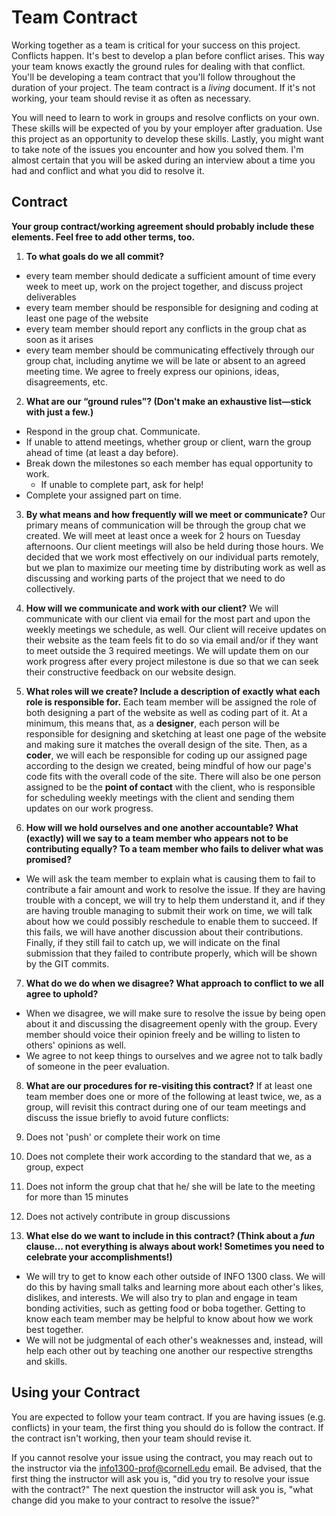 # Team Contract

Working together as a team is critical for your success on this project. Conflicts happen. It's best to develop a plan before conflict arises. This way your team knows exactly the ground rules for dealing with that conflict. You'll be developing a team contract that you'll follow throughout the duration of your project. The team contract is a *living* document. If it's not working, your team should revise it as often as necessary.

You will need to learn to work in groups and resolve conflicts on your own. These skills will be expected of you by your employer after graduation. Use this project as an opportunity to develop these skills. Lastly, you might want to take note of the issues you encounter and how you solved them. I'm almost certain that you will be asked during an interview about a time you had and conflict and what you did to resolve it.

## Contract

**Your group contract/working agreement should probably include these elements. Feel free to add other terms, too.**

1. **To what goals do we all commit?**
- every team member should dedicate a sufficient amount of time every week to meet up, work on the project together, and discuss project deliverables
- every team member should be responsible for designing and coding at least one page of the website
- every team member should report any conflicts in the group chat as soon as it arises
- every team member should be communicating effectively through our group chat, including anytime we will be late or absent to an agreed meeting time. We agree to freely express our opinions, ideas, disagreements, etc.


2. **What are our “ground rules”? (Don't make an exhaustive list—stick with just a few.)**
- Respond in the group chat. Communicate.
- If unable to attend meetings, whether group or client, warn the group ahead of time (at least a day before).
- Break down the milestones so each member has equal opportunity to work.
  - If unable to complete part, ask for help!
- Complete your assigned part on time.

3. **By what means and how frequently will we meet or communicate?**
Our primary means of communication will be through the group chat we created. We will meet at least once a week for 2 hours on Tuesday afternoons. Our client meetings will also be held during those hours. We decided that we work most effectively on our individual parts remotely, but we plan to maximize our meeting time by distributing work as well as discussing and working parts of the project that we need to do collectively.

4. **How will we communicate and work with our client?**
We will communicate with our client via email for the most part and upon the weekly meetings we schedule, as well. Our client will receive updates on their website as the team feels fit to do so via email and/or if they want to meet outside the 3 required meetings. We will update them on our work progress after every project milestone is due so that we can seek their constructive feedback on our website design.

5. **What roles will we create? Include a description of exactly what each role is responsible for.**
Each team member will be assigned the role of both designing a part of the website as well as coding part of it. At a minimum, this means that, as a **designer**, each person will be responsible for designing and sketching at least one page of the website and making sure it matches the overall design of the site. Then, as a **coder**, we will each be responsible for coding up our assigned page according to the design we created, being mindful of how our page's code fits with the overall code of the site. There will also be one person assigned to be the **point of contact** with the client, who is responsible for scheduling weekly meetings with the client and sending them updates on our work progress.

6. **How will we hold ourselves and one another accountable? What (exactly) will we say to a team member who appears not to be contributing equally? To a team member who fails to deliver what was promised?**
- We will ask the team member to explain what is causing them to fail to contribute a fair amount and work to resolve the issue. If they are having trouble with a concept, we will try to help them understand it, and if they are having trouble managing to submit their work on time, we will talk about how we could possibly reschedule to enable them to succeed. If this fails, we will have another discussion about their contributions. Finally, if they still fail to catch up, we will indicate on the final submission that they failed to contribute properly, which will be shown by the GIT commits.

7. **What do we do when we disagree? What approach to conflict to we all agree to uphold?**
- When we disagree, we will make sure to resolve the issue by being open about it and discussing the disagreement openly with the group. Every member should voice their opinion freely and be willing to listen to others' opinions as well.
- We agree to not keep things to ourselves and we agree not to talk badly of someone in the peer evaluation.

8. **What are our procedures for re-visiting this contract?**
If at least one team member does one or more of the following at least twice, we, as a group, will revisit this contract during one of our team meetings and discuss the issue briefly to avoid future conflicts:
1. Does not 'push' or complete their work on time
2. Does not complete their work according to the standard that we, as a group, expect
3. Does not inform the group chat that he/ she will be late to the meeting for more than 15 minutes
4. Does not actively contribute in group discussions

9. **What else do we want to include in this contract? (Think about a *fun* clause... not everything is always about work! Sometimes you need to celebrate your accomplishments!)**
- We will try to get to know each other outside of INFO 1300 class. We will do this by having small talks and learning more about each other's likes, dislikes, and interests. We will also try to plan and engage in team bonding activities, such as getting food or boba together. Getting to know each team member may be helpful to know about how we work best together.
- We will not be judgmental of each other's weaknesses and, instead, will help each other out by teaching one another our respective strengths and skills.


## Using your Contract

You are expected to follow your team contract. If you are having issues (e.g. conflicts) in your team, the first thing you should do is follow the contract. If the contract isn't working, then your team should revise it.

If you cannot resolve your issue using the contract, you may reach out to the instructor via the <info1300-prof@cornell.edu> email. Be advised, that the first thing the instructor will ask you is, "did you try to resolve your issue with the contract?" The next question the instructor will ask you is, "what change did you make to your contract to resolve the issue?"
